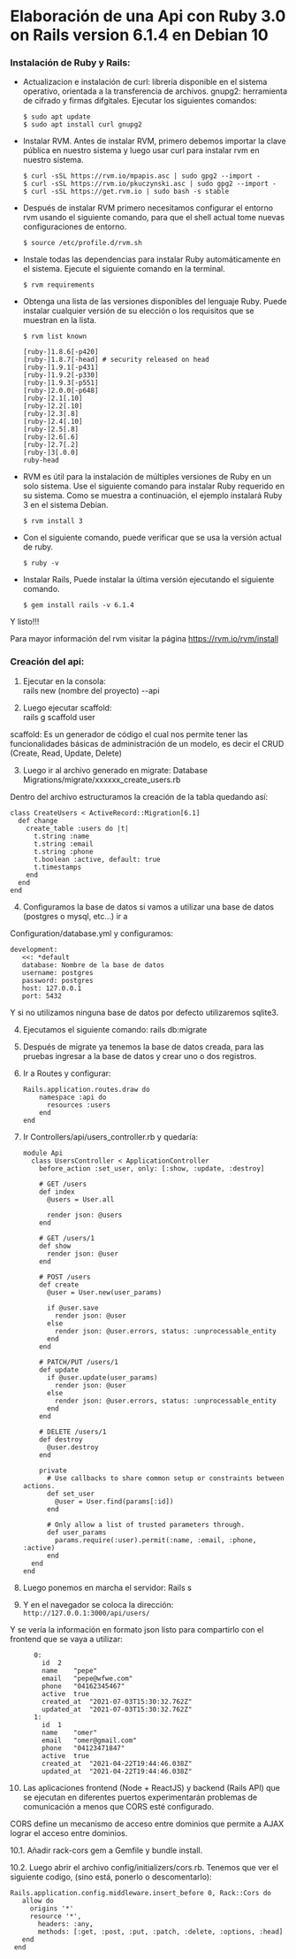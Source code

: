 # Elaboración de una Api con Ruby 3.0 on Rails version 6.1.4 en Debian 10
### Instalación de Ruby y Rails:
- Actualizacion e instalación de curl: librería disponible en el sistema operativo, orientada a la transferencia de archivos. gnupg2: herramienta de cifrado y firmas difgitales. Ejecutar los siguientes comandos:

      $ sudo apt update 
      $ sudo apt install curl gnupg2 

- Instalar RVM. Antes de instalar RVM, primero debemos importar la clave pública en nuestro sistema y luego usar curl para instalar rvm en nuestro sistema.

      $ curl -sSL https://rvm.io/mpapis.asc | sudo gpg2 --import - 
      $ curl -sSL https://rvm.io/pkuczynski.asc | sudo gpg2 --import - 
      $ curl -sSL https://get.rvm.io | sudo bash -s stable 
 
 - Después de instalar RVM primero necesitamos configurar el entorno rvm usando el siguiente comando, para que el shell actual tome nuevas configuraciones de entorno.
 
       $ source /etc/profile.d/rvm.sh 

- Instale todas las dependencias para instalar Ruby automáticamente en el sistema. Ejecute el siguiente comando en la terminal.

      $ rvm requirements 
      
- Obtenga una lista de las versiones disponibles del lenguaje Ruby. Puede instalar cualquier versión de su elección o los requisitos que se muestran en la lista.

      $ rvm list known
      
      [ruby-]1.8.6[-p420]
      [ruby-]1.8.7[-head] # security released on head
      [ruby-]1.9.1[-p431]
      [ruby-]1.9.2[-p330]
      [ruby-]1.9.3[-p551]
      [ruby-]2.0.0[-p648]
      [ruby-]2.1[.10]
      [ruby-]2.2[.10]
      [ruby-]2.3[.8]
      [ruby-]2.4[.10]
      [ruby-]2.5[.8]
      [ruby-]2.6[.6]
      [ruby-]2.7[.2]
      [ruby-]3[.0.0]
      ruby-head
      
- RVM es útil para la instalación de múltiples versiones de Ruby en un solo sistema. Use el siguiente comando para instalar Ruby requerido en su sistema. Como se muestra a continuación, el ejemplo instalará Ruby 3 en el sistema Debian.

      $ rvm install 3 
      
- Con el siguiente comando, puede verificar que se usa la versión actual de ruby.

      $ ruby -v

- Instalar Rails, Puede instalar la última versión ejecutando el siguiente comando. 

      $ gem install rails -v 6.1.4     
      
Y listo!!!

Para mayor información del rvm visitar la página https://rvm.io/rvm/install

### Creación del api:
1. Ejecutar en la consola:  
rails new (nombre del proyecto) --api

2. Luego ejecutar scaffold:   
rails g scaffold user 

scaffold: Es un generador de código el cual nos permite tener las funcionalidades básicas de administración de un modelo, es decir el CRUD (Create, Read, Update, Delete)

3. Luego ir al archivo generado en migrate:
Database Migrations/migrate/xxxxxx_create_users.rb

Dentro del archivo estructuramos la creación de la tabla quedando así:

    class CreateUsers < ActiveRecord::Migration[6.1]
      def change
        create_table :users do |t|
          t.string :name
          t.string :email
          t.string :phone
          t.boolean :active, default: true
          t.timestamps
        end
      end
    end


4. Configuramos la base de datos
si vamos a utilizar una base de datos (postgres o mysql, etc...) ir a

Configuration/database.yml y configuramos:

    development:
       <<: *default
       database: Nombre de la base de datos
       username: postgres
       password: postgres
       host: 127.0.0.1
       port: 5432    
      
      
Y si no utilizamos ninguna base de datos por defecto utilizaremos sqlite3.

4. Ejecutamos el siguiente comando:
rails db:migrate

5. Después de migrate ya tenemos la base de datos creada, para las pruebas ingresar a la base de datos y crear uno o dos registros.

6. Ir a Routes y configurar:

       Rails.application.routes.draw do
           namespace :api do
             resources :users
           end
       end
       
 7. Ir Controllers/api/users_controller.rb y quedaría:

        module Api
          class UsersController < ApplicationController
            before_action :set_user, only: [:show, :update, :destroy]

            # GET /users
            def index
              @users = User.all

              render json: @users
            end

            # GET /users/1
            def show
              render json: @user
            end

            # POST /users
            def create
              @user = User.new(user_params)

              if @user.save
                render json: @user
              else
                render json: @user.errors, status: :unprocessable_entity
              end
            end

            # PATCH/PUT /users/1
            def update
              if @user.update(user_params)
                render json: @user
              else
                render json: @user.errors, status: :unprocessable_entity
              end
            end

            # DELETE /users/1
            def destroy
              @user.destroy
            end

            private
              # Use callbacks to share common setup or constraints between actions.
              def set_user
                @user = User.find(params[:id])
              end

              # Only allow a list of trusted parameters through.
              def user_params
                params.require(:user).permit(:name, :email, :phone, :active)
              end
          end
        end


8. Luego ponemos en marcha el servidor:
Rails s

9. Y en el navegador se coloca la dirección:
`http://127.0.0.1:3000/api/users/`

Y se vería la información en formato json listo para compartirlo con el frontend que se vaya a utilizar:
	
          0:	
            id	2
            name	"pepe"
            email	"pepe@wfwe.com"
            phone	"04162345467"
            active	true
            created_at	"2021-07-03T15:30:32.762Z"
            updated_at	"2021-07-03T15:30:32.762Z"
          1:
            id	1
            name	"omer"
            email	"omer@gmail.com"
            phone	"04123471847"
            active	true
            created_at	"2021-04-22T19:44:46.038Z"
            updated_at	"2021-04-22T19:44:46.038Z"

10. Las aplicaciones frontend (Node + ReactJS) y backend (Rails API) que se ejecutan en diferentes puertos experimentarán problemas de comunicación a menos que CORS esté configurado.

CORS define un mecanismo de acceso entre dominios que permite a AJAX lograr el acceso entre dominios.

10.1. Añadir rack-cors gem a Gemfile y bundle install.

10.2. Luego abrir el archivo config/initializers/cors.rb.
Tenemos que ver el siguiente codigo, (sino está, ponerlo o descomentarlo):

	Rails.application.config.middleware.insert_before 0, Rack::Cors do
	   allow do
	     origins '*'
	     resource '*',
	       headers: :any,
	       methods: [:get, :post, :put, :patch, :delete, :options, :head]
	   end
	 end

